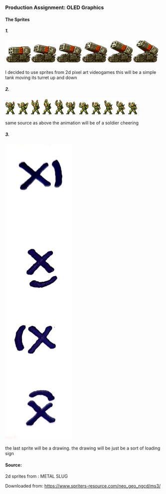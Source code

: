 ### Production Assignment: OLED Graphics

#### The Sprites

##### 1.
![](sprite0.png)

I decided to use sprites from 2d pixel art videogames this will be a simple tank moving its turret up and down

##### 2.
![](sprite2.png)

same source as above the animation will be of a soldier cheering 

##### 3.
![](sprite6.jpg)

the last sprite will be a drawing. the drawing will be just be a sort of loading sign


#### Source:
2d sprites from : METAL SLUG 

Downloaded from: https://www.spriters-resource.com/neo_geo_ngcd/ms3/
